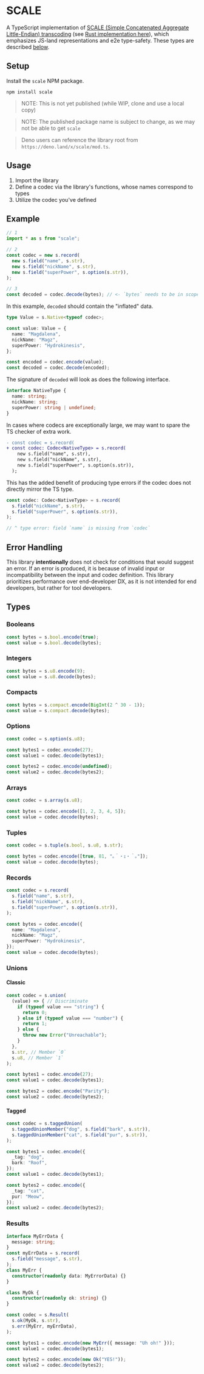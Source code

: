 # SCALE

A TypeScript implementation of [SCALE (Simple Concatenated Aggregate Little-Endian) transcoding](https://docs.substrate.io/v3/advanced/scale-codec/) (see [Rust implementation here](https://github.com/paritytech/parity-scale-codec)), which emphasizes JS-land representations and e2e type-safety. These types are described [below](#types).

## Setup

Install the `scale` NPM package.

```
npm install scale
```

> NOTE: This is not yet published (while WIP, clone and use a local copy)

> NOTE: The published package name is subject to change, as we may not be able to get `scale`

> Deno users can reference the library root from `https://deno.land/x/scale/mod.ts`.

## Usage

1. Import the library
2. Define a codec via the library's functions, whose names correspond to types
3. Utilize the codec you've defined

## Example

```ts
// 1
import * as s from "scale";

// 2
const codec = new s.record(
  new s.field("name", s.str),
  new s.field("nickName", s.str),
  new s.field("superPower", s.option(s.str)),
);

// 3
const decoded = codec.decode(bytes); // <- `bytes` needs to be in scope & valid
```

In this example, `decoded` should contain the "inflated" data.

```ts
type Value = s.Native<typeof codec>;

const value: Value = {
  name: "Magdalena",
  nickName: "Magz",
  superPower: "Hydrokinesis",
};

const encoded = codec.encode(value);
const decoded = codec.decode(encoded);
```

The signature of `decoded` will look as does the following interface.

```ts
interface NativeType {
  name: string;
  nickName: string;
  superPower: string | undefined;
}
```

In cases where codecs are exceptionally large, we may want to spare the TS checker of extra work.

```diff
- const codec = s.record(
+ const codec: Codec<NativeType> = s.record(
    new s.field("name", s.str),
    new s.field("nickName", s.str),
    new s.field("superPower", s.option(s.str)),
  );
```

This has the added benefit of producing type errors if the codec does not directly mirror the TS type.

```ts
const codec: Codec<NativeType> = s.record(
  s.field("nickName", s.str),
  s.field("superPower", s.option(s.str)),
);

// ^ type error: field `name` is missing from `codec`
```

## Error Handling

This library **intentionally** does not check for conditions that would suggest an error. If an error is produced, it is because of invalid input or incompatibility between the input and codec definition. This library prioritizes performance over end-developer DX, as it is not intended for end developers, but rather for tool developers.

## Types

### Booleans

```ts
const bytes = s.bool.encode(true);
const value = s.bool.decode(bytes);
```

### Integers

```ts
const bytes = s.u8.encode(9);
const value = s.u8.decode(bytes);
```

### Compacts

```ts
const bytes = s.compact.encode(BigInt(2 ^ 30 - 1));
const value = s.compact.decode(bytes);
```

### Options

```ts
const codec = s.option(s.u8);

const bytes1 = codec.encode(27);
const value1 = codec.decode(bytes1);

const bytes2 = codec.encode(undefined);
const value2 = codec.decode(bytes2);
```

### Arrays

```ts
const codec = s.array(s.u8);

const bytes = codec.encode([1, 2, 3, 4, 5]);
const value = codec.decode(bytes);
```

### Tuples

```ts
const codec = s.tuple(s.bool, s.u8, s.str);

const bytes = codec.encode([true, 81, "｡＾・ｪ・＾｡"]);
const value = codec.decode(bytes);
```

### Records

```ts
const codec = s.record(
  s.field("name", s.str),
  s.field("nickName", s.str),
  s.field("superPower", s.option(s.str)),
);

const bytes = codec.encode({
  name: "Magdalena",
  nickName: "Magz",
  superPower: "Hydrokinesis",
});
const value = codec.decode(bytes);
```

### Unions

#### Classic

```ts
const codec = s.union(
  (value) => { // Discriminate
    if (typeof value === "string") {
      return 0;
    } else if (typeof value === "number") {
      return 1;
    } else {
      throw new Error("Unreachable");
    }
  },
  s.str, // Member `0`
  s.u8, // Member `1`
);

const bytes1 = codec.encode(27);
const value1 = codec.decode(bytes1);

const bytes2 = codec.encode("Parity");
const value2 = codec.decode(bytes2);
```

#### Tagged

```ts
const codec = s.taggedUnion(
  s.taggedUnionMember("dog", s.field("bark", s.str)),
  s.taggedUnionMember("cat", s.field("pur", s.str)),
);

const bytes1 = codec.encode({
  _tag: "dog",
  bark: "Roof",
});
const value1 = codec.decode(bytes1);

const bytes2 = codec.encode({
  _tag: "cat",
  pur: "Meow",
});
const value2 = codec.decode(bytes2);
```

### Results

```ts
interface MyErrData {
  message: string;
}
const myErrData = s.record(
  s.field("message", s.str),
);
class MyErr {
  constructor(readonly data: MyErrorData) {}
}

class MyOk {
  constructor(readonly ok: string) {}
}

const codec = s.Result(
  s.ok(MyOk, s.str),
  s.err(MyErr, myErrData),
);

const bytes1 = codec.encode(new MyErr({ message: "Uh oh!" }));
const value1 = codec.decode(bytes1);

const bytes2 = codec.encode(new Ok("YES!"));
const value2 = codec.decode(bytes2);
```
